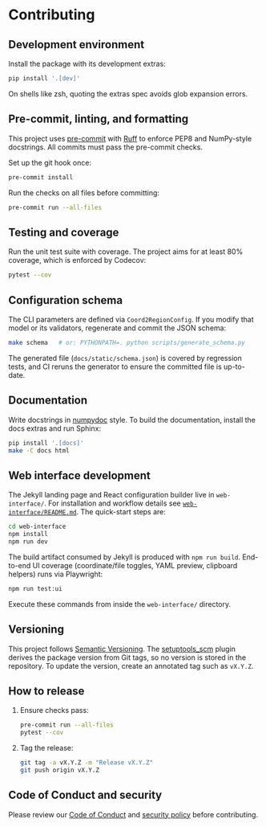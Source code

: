 # Contributing

## Development environment

Install the package with its development extras:

```bash
pip install '.[dev]'
```

On shells like zsh, quoting the extras spec avoids glob expansion errors.

## Pre-commit, linting, and formatting

This project uses [pre-commit](https://pre-commit.com) with
[Ruff](https://github.com/astral-sh/ruff) to enforce PEP8 and NumPy-style
docstrings. All commits must pass the pre-commit checks.

Set up the git hook once:

```bash
pre-commit install
```

Run the checks on all files before committing:

```bash
pre-commit run --all-files
```

## Testing and coverage

Run the unit test suite with coverage. The project aims for at least 80%
coverage, which is enforced by Codecov:

```bash
pytest --cov
```

## Configuration schema

The CLI parameters are defined via `Coord2RegionConfig`. If you modify that model or its validators, regenerate and commit the JSON schema:

```bash
make schema   # or: PYTHONPATH=. python scripts/generate_schema.py
```

The generated file (`docs/static/schema.json`) is covered by regression tests, and CI reruns the generator to ensure the committed file is up-to-date.

## Documentation

Write docstrings in [numpydoc](https://numpydoc.readthedocs.io) style. To build
the documentation, install the docs extras and run Sphinx:

```bash
pip install '.[docs]'
make -C docs html
```

## Web interface development

The Jekyll landing page and React configuration builder live in `web-interface/`.
For installation and workflow details see [`web-interface/README.md`](web-interface/README.md).
The quick-start steps are:

```bash
cd web-interface
npm install
npm run dev
```

The build artifact consumed by Jekyll is produced with `npm run build`. End-to-end
UI coverage (coordinate/file toggles, YAML preview, clipboard helpers) runs via
Playwright:

```bash
npm run test:ui
```

Execute these commands from inside the `web-interface/` directory.

## Versioning

This project follows [Semantic Versioning](https://semver.org). The
[setuptools_scm](https://github.com/pypa/setuptools_scm) plugin derives the
package version from Git tags, so no version is stored in the repository. To
update the version, create an annotated tag such as `vX.Y.Z`.

## How to release

1. Ensure checks pass:

   ```bash
   pre-commit run --all-files
   pytest --cov
   ```

2. Tag the release:

   ```bash
   git tag -a vX.Y.Z -m "Release vX.Y.Z"
   git push origin vX.Y.Z
   ```

## Code of Conduct and security

Please review our [Code of Conduct](CODE_OF_CONDUCT.md) and
[security policy](SECURITY.md) before contributing.
